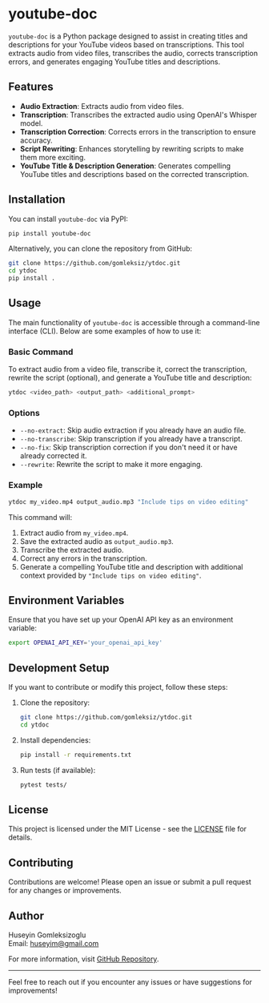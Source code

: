 # youtube-doc

`youtube-doc` is a Python package designed to assist in creating titles and descriptions for your YouTube videos based on transcriptions. This tool extracts audio from video files, transcribes the audio, corrects transcription errors, and generates engaging YouTube titles and descriptions.

## Features

- **Audio Extraction**: Extracts audio from video files.
- **Transcription**: Transcribes the extracted audio using OpenAI's Whisper model.
- **Transcription Correction**: Corrects errors in the transcription to ensure accuracy.
- **Script Rewriting**: Enhances storytelling by rewriting scripts to make them more exciting.
- **YouTube Title & Description Generation**: Generates compelling YouTube titles and descriptions based on the corrected transcription.

## Installation

You can install `youtube-doc` via PyPI:

```bash
pip install youtube-doc
```

Alternatively, you can clone the repository from GitHub:

```bash
git clone https://github.com/gomleksiz/ytdoc.git
cd ytdoc
pip install .
```

## Usage

The main functionality of `youtube-doc` is accessible through a command-line interface (CLI). Below are some examples of how to use it:

### Basic Command

To extract audio from a video file, transcribe it, correct the transcription, rewrite the script (optional), and generate a YouTube title and description:

```bash
ytdoc <video_path> <output_path> <additional_prompt>
```

### Options

- `--no-extract`: Skip audio extraction if you already have an audio file.
- `--no-transcribe`: Skip transcription if you already have a transcript.
- `--no-fix`: Skip transcription correction if you don't need it or have already corrected it.
- `--rewrite`: Rewrite the script to make it more engaging.

### Example

```bash
ytdoc my_video.mp4 output_audio.mp3 "Include tips on video editing"
```

This command will:
1. Extract audio from `my_video.mp4`.
2. Save the extracted audio as `output_audio.mp3`.
3. Transcribe the extracted audio.
4. Correct any errors in the transcription.
5. Generate a compelling YouTube title and description with additional context provided by `"Include tips on video editing"`.

## Environment Variables

Ensure that you have set up your OpenAI API key as an environment variable:

```bash
export OPENAI_API_KEY='your_openai_api_key'
```

## Development Setup

If you want to contribute or modify this project, follow these steps:

1. Clone the repository:
    ```bash
    git clone https://github.com/gomleksiz/ytdoc.git
    cd ytdoc
    ```

2. Install dependencies:
    ```bash
    pip install -r requirements.txt
    ```

3. Run tests (if available):
    ```bash
    pytest tests/
    ```

## License

This project is licensed under the MIT License - see the [LICENSE](LICENSE) file for details.

## Contributing

Contributions are welcome! Please open an issue or submit a pull request for any changes or improvements.

## Author

Huseyin Gomleksizoglu  
Email: huseyim@gmail.com  

For more information, visit [GitHub Repository](https://github.com/gomleksiz/ytdoc).

---

Feel free to reach out if you encounter any issues or have suggestions for improvements!